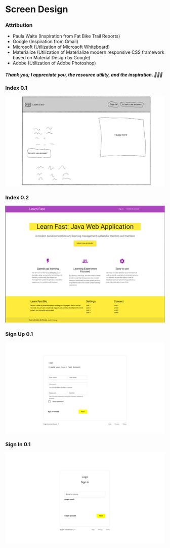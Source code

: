 # Screen Design

### Attribution
* Paula Waite (Inspiration from Fat Bike Trail Reports)
* Google (Inspiration from Gmail)
* Microsoft (Utilization of Microsoft Whiteboard)
* Materialize (Utilization of Materialize modern responsive CSS framework 
  based on Material Design by Google)
* Adobe (Utilization of Adobe Photoshop)
##### Thank you; I appreciate you, the resource utility, and the inspiration. 🙏🙏🙏

### Index 0.1

![Home](learn-fast-screen-design-index0.1.png)

### Index 0.2

![Home](learn-fast-screen-design-index0.2.png)

### Sign Up 0.1

![Sign Up](learn-fast-screen-design-sign-up0.1.png)

### Sign In 0.1

![Sign In](learn-fast-screen-design-sign-in0.1.png)